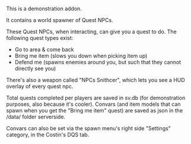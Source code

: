 This is a demonstration addon.

It contains a world spawner of Quest NPCs.

These Quest NPCs, when interacting, can give you a quest to do.
The following quest types exist:
- Go to area & come back
- Bring me item (slows you down when picking item up)
- Defend me (spawns enemies around you, but such that they cannot directly see you)

There's also a weapon called "NPCs Snithcer", which lets you see a HUD overlay of every quest npc.

Total quests completed per players are saved in sv.db (for demonstration purposes, also because it's cooler).
Convars (and item models that can spawn when you get the "Bring me item" quest) are saved as json in the /data/ folder serverside.

Convars can also be set via the spawn menu's right side "Settings" category, in the Costin's DQS tab.
